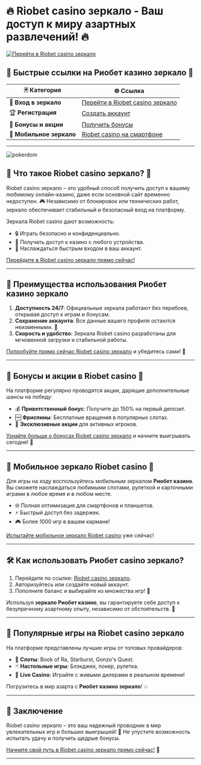 # 🔥 **Riobet casino зеркало - Ваш доступ к миру азартных развлечений!** 🔥

[![Перейти в Riobet casino зеркало](https://brandplay.link/dtx89f2L)](https://brandplay.link/dtx89f2L)

## 📌 Быстрые ссылки на **Риобет казино зеркало** 📌

| 🃏 Категория       | 🌐 Ссылка                                              |
|-------------------|------------------------------------------------------|
| 🎰 **Вход в зеркало** | [Перейти в Riobet casino зеркало](https://brandplay.link/dtx89f2L) |
| 🏆 **Регистрация**    | [Создать аккаунт](https://brandplay.link/dtx89f2L)               |
| 💸 **Бонусы и акции** | [Получить бонусы](https://brandplay.link/dtx89f2L)               |
| 📱 **Мобильное зеркало** | [Riobet casino на смартфоне](https://brandplay.link/dtx89f2L)    |

---
![pokerdom](https://github.com/user-attachments/assets/0dab6f59-bad1-4064-aa04-c460a78c62e6)

## 🎲 Что такое Riobet casino зеркало? 🎲

Riobet casino зеркало – это удобный способ получить доступ к вашему любимому онлайн-казино, даже если основной сайт временно недоступен. 🎮 Независимо от блокировок или технических работ, зеркало обеспечивает стабильный и безопасный вход на платформу.

Зеркала Riobet casino дают возможность:  
- 🔒 Играть безопасно и конфиденциально.  
- 📱 Получать доступ к казино с любого устройства.  
- 🚀 Наслаждаться быстрым входом в ваш аккаунт.  

[Перейдите в Riobet casino зеркало прямо сейчас!](https://brandplay.link/dtx89f2L)

---

## 💎 Преимущества использования **Риобет казино зеркало**

1. **Доступность 24/7**: Официальные зеркала работают без перебоев, открывая доступ к играм и бонусам.  
2. **Сохранение аккаунта**: Все данные вашего профиля остаются неизменными. 💼  
3. **Скорость и удобство**: Зеркала Riobet casino разработаны для мгновенной загрузки и стабильной работы.  

[Попробуйте прямо сейчас Riobet casino зеркало](https://brandplay.link/dtx89f2L) и убедитесь сами! 🌟

---

## 🎁 Бонусы и акции в Riobet casino 🎁

На платформе регулярно проводятся акции, дарящие дополнительные шансы на победу:  
- 💰 **Приветственный бонус**: Получите до 150% на первый депозит.  
- 🆓 **Фриспины**: Бесплатные вращения в популярных слотах.  
- 🎩 **Эксклюзивные акции** для активных игроков.  

[Узнайте больше о бонусах Riobet casino зеркало](https://brandplay.link/dtx89f2L) и начните выигрывать сегодня! 🤑

---

## 📱 Мобильное зеркало Riobet casino 📱

Для игры на ходу воспользуйтесь мобильным зеркалом **Риобет казино**. Вы сможете наслаждаться любимыми слотами, рулеткой и карточными играми в любое время и в любом месте.  
- 🌐 Полная оптимизация для смартфонов и планшетов.  
- ⚡ Быстрый доступ без задержек.  
- 🎮 Более 1000 игр в вашем кармане!  

[Испытайте мобильное зеркало Riobet casino](https://brandplay.link/dtx89f2L) уже сейчас!

---

## 🛠 Как использовать **Риобет casino зеркало**?

1. Перейдите по ссылке: [Riobet casino зеркало](https://brandplay.link/dtx89f2L).  
2. Авторизуйтесь или создайте новый аккаунт.  
3. Пополните баланс и выбирайте из множества игр! 🎲  

Используя **зеркало Риобет казино**, вы гарантируете себе доступ к безупречному азартному опыту, независимо от обстоятельств. 🚀

---

## 🎰 Популярные игры на Riobet casino зеркало

На платформе представлены лучшие игры от топовых провайдеров:  
- 🎲 **Слоты**: Book of Ra, Starburst, Gonzo's Quest.  
- 🃏 **Настольные игры**: Блэкджек, покер, рулетка.  
- 🤑 **Live Casino**: Играйте с живыми дилерами в реальном времени!  

Погрузитесь в мир азарта с **Риобет казино зеркало**! 💥

---

## 📌 Заключение

Riobet casino зеркало – это ваш надежный проводник в мир увлекательных игр и больших выигрышей! 🌟 Не упустите возможность испытать удачу и получить щедрые бонусы.

[Начните свой путь в Riobet casino зеркало прямо сейчас!](https://brandplay.link/dtx89f2L) 🎰

---


